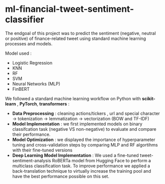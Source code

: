 # ml-financial-tweet-sentiment-classifier
The endgoal of this project was to predict the sentiment (negative, neutral or positive) of finance-related tweet using standard machine learning processes and models.

Model used :
- Logistic Regression 
- KNN
- RF
- SVM
- Neural Networks (MLP)
- FinBERT 


We followed a standard machine learning workflow on Python with **scikit-learn** , **PyTorch**, **transformers** :

- **Data Preprocessing** : cleaning actions/tickers , url and special character -> tokenization -> lemmatization -> vectorization (BOW and TF-IDF)
- **Model Implementation** : we first implemented models on binary classifcation task (negative VS non-negative) to evaluate and compare their performance.
- **Model Optimization** : we displayed the importance of hyperparameter tuning and cross-validation steps by comparing MLP and RF algortihms with their fine-tuned versions
- **Deep Learning Model Implementation** : We used a fine-tuned tweet-sentiment-analysis RoBERTa model from Hugging Face to perform a multiclass classification task. To improve performance we applied a back-translation technique to virtually increase the training pool and have the best performance possible on this set. 
